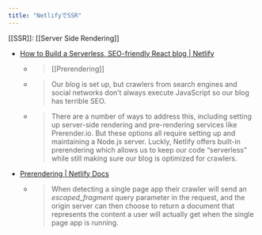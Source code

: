 ```yaml
---
title: "NetlifyでSSR"
---
```


[[SSR]]: [[Server Side Rendering]]
- [How to Build a Serverless, SEO-friendly React blog | Netlify](https://www.netlify.com/blog/2017/09/26/how-to-build-a-serverless-seo-friendly-react-blog/)
    - > [[Prerendering]]
    - >  Our blog is set up, but crawlers from search engines and social networks don’t always execute JavaScript so our blog has terrible SEO.
    - >  There are a number of ways to address this, including setting up server-side rendering and pre-rendering services like Prerender.io. But these options all require setting up and maintaining a Node.js server. Luckly, Netlify offers built-in prerendering which allows us to keep our code “serverless” while still making sure our blog is optimized for crawlers.
- [Prerendering | Netlify Docs](https://docs.netlify.com/site-deploys/post-processing/prerendering/)
    - > When detecting a single page app their crawler will send an _escaped_fragment_ query parameter in the request, and the origin server can then choose to return a document that represents the content a user will actually get when the single page app is running.